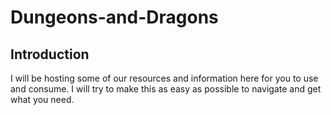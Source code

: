 # Dungeons-and-Dragons

## Introduction
I will be hosting some of our resources and information here for you to use and consume. I will try to make this as easy as possible to navigate and get what you need.
